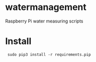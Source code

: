 watermanagement
===============

Raspberry Pi water measuring scripts


# Install
```
 sudo pip3 install -r requirements.pip
```
